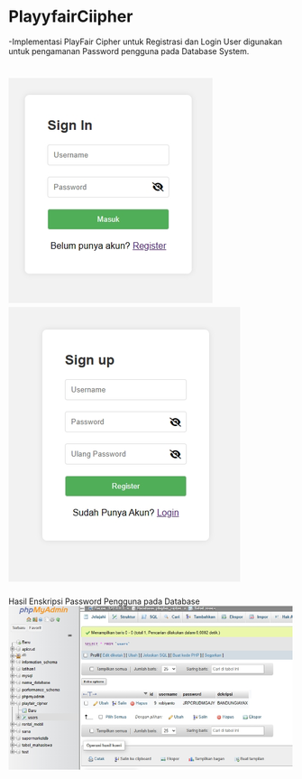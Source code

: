 # PlayyfairCiipher
-Implementasi PlayFair Cipher untuk Registrasi dan Login User digunakan untuk pengamanan Password pengguna pada Database System.

![login](login.jpg)
![register](register.jpg)
================================================
Hasil Enskripsi Password Pengguna pada Database
![db](database.jpg)
